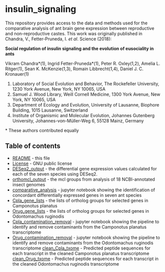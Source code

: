 # insulin_signaling
This repository provides access to the data and methods used for the comparative analysis of ant brain gene expression between reproductive and non-reproductive castes. This work was originally published in Chandra, V., Fetter-Pruneda, I. _et al_. Science (2018):

**Social regulation of insulin signaling and the evolution of eusociality in ants**

Vikram Chandra\*(1), Ingrid Fetter-Pruneda\*(1), Peter R. Oxley(1,2), Amelia L. Ritger(1), Sean K. McKenzie(1,3), Romain Libbrecht(1,4), Daniel J. C. Kronauer(1)

1. Laboratory of Social Evolution and Behavior, The Rockefeller University, 1230 York Avenue, New York, NY 10065, USA
2. Samuel J. Wood Library, Weill Cornell Medicine, 1300 York Avenue, New York, NY 10065, USA
3. Department of Ecology and Evolution, University of Lausanne, Biophore Building, 1015 Lausanne, Switzerland
4. Institute of Organismic and Molecular Evolution, Johannes Gutenberg University, Johannes-von-Müller-Weg 6, 55128 Mainz, Germany

\* These authors contributed equally


## Table of contents

* [README](./README.md) - this file
* [License](./LICENSE) - GNU public license
* [DESeq2_output](./DESeq2_output) - the differential gene expression values calculated for each of the seven species using DESeq2.
* [orthomcl_output](./orthomcl_output) - the mcl groups from analysis of 18 NCBI-annotated insect genomes
* [comparative_analysis](./comparative_analysis.ipynb) - jupyter notebook showing the identification of concordant differentially expressed genes in seven ant species
* [Cpla_gene_lists](./Cpla_gene_lists) - the lists of ortholog groups for selected genes in Camponotus planatus
* [Orug_gene_lists](./Orug_gene_lists) - the lists of ortholog groups for selected genes in Odontomachus ruginodis
* [Cpla_contamination_removal](./Cpla_contamination_removal.ipynb) - jupyter notebook showing the pipeline to identify and remove contaminants from the Camponotus planatus transcriptome
* [Orug_contamination_removal](./Orug_contamination_removal.ipynb) - jupyter notebook showing the pipeline to identify and remove contaminants from the Odontomachus ruginodis transcriptome
[clean_Cpla_txome](./clean_Cpla_txome.fasta) - Predicted peptide sequences for each transcript in the cleaned Camponotus planatus transcriptome
[clean_Orug_txome](./clean_Orug_txome.fasta) - Predicted peptide sequences for each transcript in the cleaned Odontomachus ruginodis transcriptome
